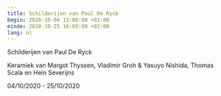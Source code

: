 ```yaml
---
title: Schilderijen van Paul De Ryck
begin: 2020-10-04 12:00:00 +02:00
einde: 2020-10-25 16:00:00 +02:00
lang: nl
---
```


Schilderijen van Paul De Ryck

Keramiek van Margot Thyssen, Vladimir Groh & Yasuyo Nishida, Thomas Scala en Hein Severijns

04/10/2020 - 25/10/2020
